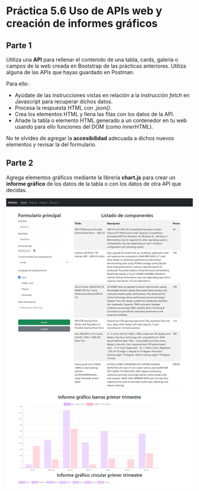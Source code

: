 # Práctica 5.6 Uso de APIs web y creación de informes gráficos

## Parte 1

Utiliza una **API** para rellenar el contenido de una tabla, cards, galería o campos de la web creada en Bootstrap de las prácticas anteriores. Utiliza alguna de las APIs que hayas guardado en Postman. 

Para ello:
- Ayúdate de las instrucciones vistas en relación a la instrucción *fetch* en Javascript para recuperar dichos datos.
- Procesa la respuesta HTML con *.json()*.
- Crea los elementos HTML y llena las filas con los datos de la API.
- Añade la tabla o elemento HTML generado a un contenedor en tu  web usando para ello funciones del DOM (como *innerHTML*).

No te olvides de agregar la **accesibilidad** adecuada a dichos nuevos elementos y revisar la del formulario.

## Parte 2

Agrega elementos gráficos mediante la librería **chart.js** para crear un **informe gráfico** de los datos de la tabla o con los datos de otra API que decidas.

![Gráfico Descripción generada automáticamente](media/4c5b15141ff1411d66379ee1ed71b81f.png)

